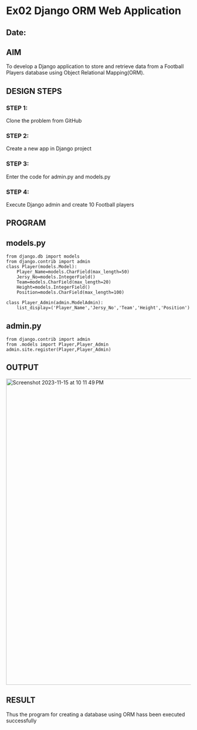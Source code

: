 # Ex02 Django ORM Web Application
## Date: 

## AIM
To develop a Django application to store and retrieve data from a Football Players database using Object Relational Mapping(ORM).

## DESIGN STEPS

### STEP 1:
Clone the problem from GitHub

### STEP 2:
Create a new app in Django project

### STEP 3:
Enter the code for admin.py and models.py

### STEP 4:
Execute Django admin and create 10 Football players

## PROGRAM
## models.py
    from django.db import models
    from django.contrib import admin
    class Player(models.Model):
        Player_Name=models.CharField(max_length=50)
        Jersy_No=models.IntegerField()
        Team=models.CharField(max_length=20)
        Height=models.IntegerField()
        Position=models.CharField(max_length=100)
    
    class Player_Admin(admin.ModelAdmin):
        list_display=('Player_Name','Jersy_No','Team','Height','Position')
    
## admin.py
    from django.contrib import admin
    from .models import Player,Player_Admin
    admin.site.register(Player,Player_Admin)
## OUTPUT

<img width="835" alt="Screenshot 2023-11-15 at 10 11 49 PM" src="https://github.com/Shrishxok/FWAD-EX2/assets/120294863/97412b99-9262-45d6-a569-1a95094da571">



## RESULT
Thus the program for creating a database using ORM hass been executed successfully
